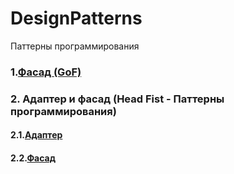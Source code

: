 # DesignPatterns
Паттерны программирования
### 1.[Фасад (GoF)](facade_example.py)
### 2. Адаптер и фасад (Head Fist - Паттерны программирования)
#### 2.1.[Адаптер](facade_home-theater.py)
#### 2.2.[Фасад](adapter_turkeys-and-ducks.py)
